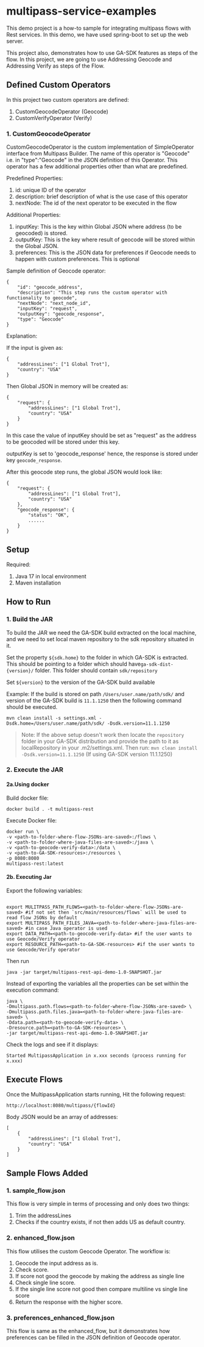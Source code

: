 # multipass-service-examples

This demo project is a how-to sample for integrating multipass flows with Rest services.
In this demo, we have used spring-boot to set up the web server.

This project also, demonstrates how to use GA-SDK features as steps of the flow.
In this project, we are going to use Addressing Geocode and Addressing Verify as steps of the Flow.

## Defined Custom Operators

In this project two custom operators are defined:

1. CustomGeocodeOperator (Geocode)
2. CustomVerifyOperator (Verify)

### 1. CustomGeocodeOperator

CustomGeocodeOperator is the custom implementation of SimpleOperator interface from Multipass Builder.
The name of this operator is "Geocode" i.e. in "type":"Geocode" in the JSON definition of this Operator.
This operator has a few additional properties other than what are predefined.

Predefined Properties:

1. id: unique ID of the operator
2. description: brief description of what is the use case of this operator
3. nextNode: The id of the next operator to be executed in the flow

Additional Properties:

1. inputKey: This is the key within Global JSON where address (to be geocoded) is stored.
2. outputKey: This is the key where result of geocode will be stored within the Global JSON.
3. preferences: This is the JSON data for preferences if Geocode needs to happen with custom preferences. This is optional

Sample definition of Geocode operator:

    {
        "id": "geocode_address",
        "description": "This step runs the custom operator with functionality to geocode",
        "nextNode": "next_node_id",
        "inputKey": "request",
        "outputKey": "geocode_response",
        "type": "Geocode"
    }

Explanation:

If the input is given as:

    {
        "addressLines": ["1 Global Trot"],
        "country": "USA"
    }

Then Global JSON in memory will be created as:

    {
        "request": {
            "addressLines": ["1 Global Trot"],
            "country": "USA"
        }
    }

In this case the value of inputKey should be set as "request" as the address to be geocoded will be stored under this key.

outputKey is set to 'geocode_response' hence, the response is stored under key `geocode_response`.

After this geocode step runs, the global JSON would look like:

    {
        "request": {
            "addressLines": ["1 Global Trot"],
            "country": "USA"
        },
        "geocode_response": {
            "status": "OK",
            ......
        }
    }

## Setup

Required:

1. Java 17 in local environment
2. Maven installation

## How to Run

### 1. Build the JAR

To build the JAR we need the GA-SDK build extracted on the local machine, and we need to set local maven repository to the sdk repository situated in it.

Set the property `${sdk.home}` to the folder in which GA-SDK is extracted.
This should be pointing to a folder which should have`ga-sdk-dist-{version}/` folder. This folder should contain `sdk/repository`

Set `${version}` to the version of the GA-SDK build available

Example: If the build is stored on path `/Users/user.name/path/sdk/` and version of the GA-SDK build is `11.1.1250` then the following command should be executed.

    mvn clean install -s settings.xml -Dsdk.home=/Users/user.name/path/sdk/ -Dsdk.version=11.1.1250

> Note:
> If the above setup doesn't work then locate the `repository` folder in your GA-SDK distribution
> and provide the path to it as localRepository in your .m2/settings.xml.
> Then run: `mvn clean install -Dsdk.version=11.1.1250` (If using GA-SDK version 11.1.1250)

### 2. Execute the JAR

#### 2a.Using docker

Build docker file:

    docker build . -t multipass-rest

Execute Docker file:

    docker run \
    -v <path-to-folder-where-flow-JSONs-are-saved>:/flows \
    -v <path-to-folder-where-java-files-are-saved>:/java \
    -v <path-to-geocode-verify-data>:/data \
    -v <path-to-GA-SDK-resources>:/resources \
    -p 8080:8080
    multipass-rest:latest

#### 2b. Executing Jar

Export the following variables:
```shell

export MULITPASS_PATH_FLOWS=<path-to-folder-where-flow-JSONs-are-saved> #if not set then `src/main/resources/flows` will be used to read flow JSONs by default
export MULTIPASS_PATH_FILES_JAVA=<path-to-folder-where-java-files-are-saved> #in case Java operator is used
export DATA_PATH=<path-to-geocode-verify-data> #if the user wants to use Geocode/Verify operator
export RESOURCE_PATH=<path-to-GA-SDK-resources> #if the user wants to use Geocode/Verify operator
```

Then run

    java -jar target/multipass-rest-api-demo-1.0-SNAPSHOT.jar

Instead of exporting the variables all the properties can be set within the execution command:

    java \
    -Dmultipass.path.flows=<path-to-folder-where-flow-JSONs-are-saved> \
    -Dmultipass.path.files.java=<path-to-folder-where-java-files-are-saved> \
    -Ddata.path=<path-to-geocode-verify-data> \
    -Dresource.path=<path-to-GA-SDK-resources> \
    -jar target/multipass-rest-api-demo-1.0-SNAPSHOT.jar

Check the logs and see if it displays:

    Started MultipassApplication in x.xxx seconds (process running for x.xxx)

## Execute Flows

Once the MultipassApplication starts running, Hit the following request:

    http://localhost:8080/multipass/{flowId}

Body JSON would be an array of addresses:

    [
        {
            "addressLines": ["1 Global Trot"],
            "country": "USA"
        }
    ]

## Sample Flows Added

### 1. sample_flow.json

This flow is very simple in terms of processing and only does two things:

1. Trim the addressLines
2. Checks if the country exists, if not then adds US as default country.

### 2. enhanced_flow.json

This flow utilises the custom Geocode Operator. The workflow is:
1. Geocode the input address as is.
2. Check score.
3. If score not good the geocode by making the address as single line
4. Check single line score.
5. If the single line score not good then compare multiline vs single line score
6. Return the response with the higher score.

### 3. preferences_enhanced_flow.json

This flow is same as the enhanced_flow, but it demonstrates how preferences can be filled in the JSON definition of Geocode operator.
